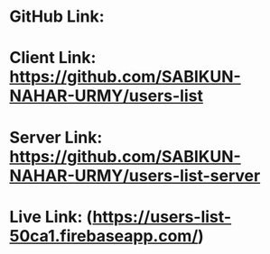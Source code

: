 # GitHub Link:
# Client Link: https://github.com/SABIKUN-NAHAR-URMY/users-list
# Server Link: https://github.com/SABIKUN-NAHAR-URMY/users-list-server
# Live Link: (https://users-list-50ca1.firebaseapp.com/)